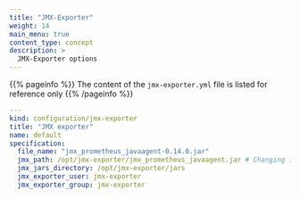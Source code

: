 ```yaml
---
title: "JMX-Exporter"
weight: 14
main_menu: true
content_type: concept
description: >
  JMX-Exporter options
---
```


{{% pageinfo %}}
The content of the `jmx-exporter.yml` file is listed for reference only
{{% /pageinfo %}}

```yaml
---
kind: configuration/jmx-exporter
title: "JMX exporter"
name: default
specification:
  file_name: "jmx_prometheus_javaagent-0.14.0.jar"
  jmx_path: /opt/jmx-exporter/jmx_prometheus_javaagent.jar # Changing it requires also change for same variable in Kafka and Zookeeper configs.  # Todo Zookeeper and Kafka to use this variable
  jmx_jars_directory: /opt/jmx-exporter/jars
  jmx_exporter_user: jmx-exporter
  jmx_exporter_group: jmx-exporter
```
